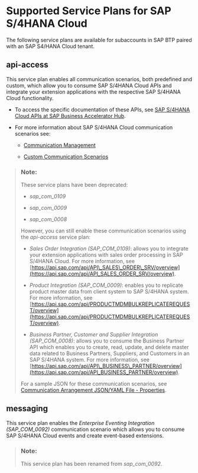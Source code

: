 <!-- loio925c00ab99d849edb744e33001c0b2cf -->

# Supported Service Plans for SAP S/4HANA Cloud

The following service plans are available for subaccounts in SAP BTP paired with an SAP S4/HANA Cloud tenant.



<a name="loio925c00ab99d849edb744e33001c0b2cf__section_gcr_qsb_t3b"/>

## api-access

This service plan enables all communication scenarios, both predefined and custom, which allow you to consume SAP S/4HANA Cloud APIs and integrate your extension applications with the respective SAP S/4HANA Cloud functionality.

-   To access the specific documentation of these APIs, see [SAP S/4HANA Cloud APIs at SAP Business Accelerator Hub](https://api.sap.com/package/SAPS4HANACloud?section=Artifacts).

-   For more information about SAP S/4HANA Cloud communication scenarios see:

    -   [Communication Management](https://help.sap.com/viewer/0f69f8fb28ac4bf48d2b57b9637e81fa/latest/en-US/2e84a10c430645a88bdbfaaa23ac9ff7.html?q=Create%20Custom%20Communication%20Scenario)

    -   [Custom Communication Scenarios](https://help.sap.com/viewer/0f69f8fb28ac4bf48d2b57b9637e81fa/latest/en-US/41b6543c04864dc298123c3ef5efd7a3.html?q=communication%20scenario)



> ### Note:  
> These service plans have been deprecated:
> 
> -   *sap\_com\_0109*
> 
> -   *sap\_com\_0009*
> 
> -   *sap\_com\_0008*
> 
> 
> However, you can still enable these communication scenarios using the *api-access* service plan:
> 
> -   *Sales Order Integration \(SAP\_COM\_0109\)*: allows you to integrate your extension applications with sales order processing in SAP S/4HANA Cloud. For more information, see [https://api.sap.com/api/API\_SALES\_ORDER\_SRV/overview](https://api.sap.com/api/API_SALES_ORDER_SRV/overview).
> 
> -   *Product Integration \(SAP\_COM\_0009\)*: enables you to replicate product master data from client system to SAP S/4HANA system. For more information, see [https://api.sap.com/api/PRODUCTMDMBULKREPLICATEREQUEST/overview](https://api.sap.com/api/PRODUCTMDMBULKREPLICATEREQUEST/overview).
> 
> -   *Business Partner, Customer and Supplier Integration \(SAP\_COM\_0008\)*: allows you to consume the Business Partner API which enables you to create, read, update, and delete master data related to Business Partners, Suppliers, and Customers in an SAP S/4HANA system. For more information, see [https://api.sap.com/api/API\_BUSINESS\_PARTNER/overview](https://api.sap.com/api/API_BUSINESS_PARTNER/overview).
> 
> 
> For a sample JSON for these communication scenarios, see [Communication Arrangement JSON/YAML File - Properties](communication-arrangement-json-yaml-file-properties-553a4c6.md).



<a name="loio925c00ab99d849edb744e33001c0b2cf__section_x5z_wdz_khb"/>

## messaging

This service plan enables the *Enterprise Eventing Integration \(SAP\_COM\_0092\)* communication scenario which allows you to consume SAP S/4HANA Cloud events and create event-based extensions.

> ### Note:  
> This service plan has been renamed from *sap\_com\_0092*.


